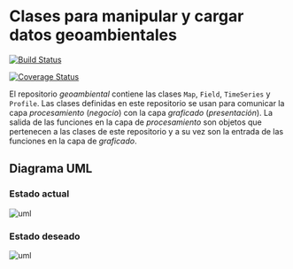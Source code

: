 Clases para manipular y cargar datos geoambientales
====

[![Build Status](https://travis-ci.org/IslasGECI/geoambiental.svg?branch=develop)](https://travis-ci.org/IslasGECI/geoambiental)

[![Coverage Status](https://codecov.io/gh/islasgeci/geoambiental/branch/develop/graph/badge.svg)]((https://codecov.io/gh/islasgeci/geoambiental))

El repositorio *geoambiental* contiene las clases `Map`, `Field`, `TimeSeries` y `Profile`. Las clases definidas en este repositorio se usan para comunicar la capa _procesamiento_ (_negocio_) con la capa _graficado_ (_presentación_). La salida de las funciones en la capa de _procesamiento_ son objetos que pertenecen a las clases de este repositorio y a su vez son la entrada de las funciones en la capa de _graficado_.

## Diagrama UML

### Estado actual
![uml](/referencias/uml-geoambiental-actual.svg)

### Estado deseado
![uml](/referencias/uml-geoambiental-deseado.svg)